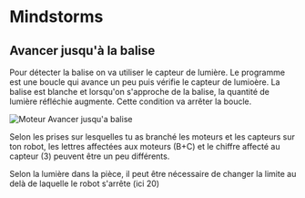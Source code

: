# Mindstorms

## Avancer jusqu'à la balise

Pour détecter la balise on va utiliser le capteur de lumière.
Le programme est une boucle qui avance un peu puis vérifie le capteur de lumioère.
La balise est blanche et lorsqu'on s'approche de la balise, la quantité de lumière réfléchie augmente.  Cette condition va arrêter la boucle.

![Moteur Avancer jusqu'a balise](workshops/images/moteur-avancer-balise.png)

Selon les prises sur lesquelles tu as branché les moteurs et les capteurs sur ton robot, les lettres affectées aux moteurs (B+C) et le chiffre affecté au capteur (3) peuvent être un peu différents.

Selon la lumière dans la pièce, il peut être nécessaire de changer la limite au delà de laquelle le robot s'arrête (ici 20)
